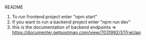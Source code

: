 README

1) To run frontend project enter "npm start"
2) If you want to run a backend project enter "npm run dev"
3) this is the documentation of backend endpoints => https://documenter.getpostman.com/view/7031992/S17rwUap
